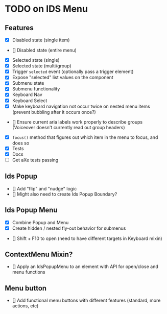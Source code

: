 # TODO on IDS Menu

## Features

- [x] Disabled state (single item)
- [] Disabled state (entire menu)
- [x] Selected state (single)
- [x] Selected state (multi/group)
- [x] Trigger `selected` event (optionally pass a trigger element)
- [x] Expose "selected" list values on the component
- [x] Submenu state
- [x] Submenu functionality
- [x] Keyboard Nav
- [x] Keyboard Select
- [x] Make keyboard navigation not occur twice on nested menu items (prevent bubbling after it occurs once?)
- [] Ensure current aria labels work properly to describe groups (Voiceover doesn't currently read out group headers)
- [x] `focus()` method that figures out which item in the menu to focus, and does so
- [x] Tests
- [x] Docs
- [ ] Get aXe tests passing

## Ids Popup

- [] Add "flip" and "nudge" logic
- [] Might also need to create Ids Popup Boundary?

## Ids Popup Menu

- [x] Combine Popup and Menu
- [x] Create hidden / nested fly-out behavior for submenus
- [] Shift + F10 to open (need to have different targets in Keyboard mixin)

## ContextMenu Mixin?

- [] Apply an IdsPopupMenu to an element with API for open/close and menu functions

## Menu button

- [] Add functional menu buttons with different features (standard, more actions, etc)

